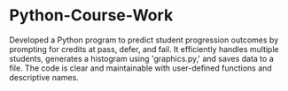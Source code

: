 # Python-Course-Work
Developed a Python program to predict student progression outcomes by prompting for credits at pass, defer, and fail. It efficiently handles multiple students, generates a histogram using 'graphics.py,' and saves data to a file. The code is clear and maintainable with user-defined functions and descriptive names.
